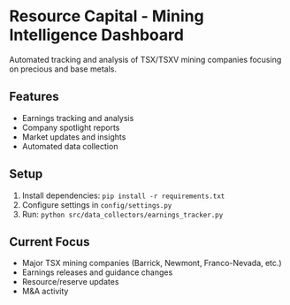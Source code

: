 # Resource Capital - Mining Intelligence Dashboard

Automated tracking and analysis of TSX/TSXV mining companies focusing on precious and base metals.

## Features

- Earnings tracking and analysis
- Company spotlight reports
- Market updates and insights
- Automated data collection

## Setup

1. Install dependencies: `pip install -r requirements.txt`
2. Configure settings in `config/settings.py`
3. Run: `python src/data_collectors/earnings_tracker.py`

## Current Focus

- Major TSX mining companies (Barrick, Newmont, Franco-Nevada, etc.)
- Earnings releases and guidance changes
- Resource/reserve updates
- M&A activity